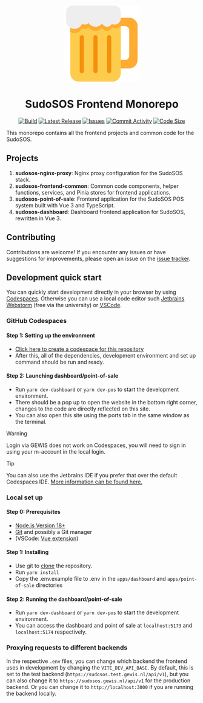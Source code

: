 <div align="center">

<!-- Centered Logo Image -->
<img src="https://github.com/GEWIS/sudosos-frontend/blob/develop/apps/dashboard/src/assets/img/bier.png?raw=true" alt="Logo" style="width:200px;height:auto;">

<!-- Centered Name Beneath Logo -->
<h1>SudoSOS Frontend Monorepo</h1>

[![Build](https://img.shields.io/github/actions/workflow/status/GEWIS/sudosos-frontend/semver.yml?branch=main&label=Build)](https://github.com/GEWIS/sudosos-frontend/actions/workflows/semver.yml)
[![Latest Release](https://img.shields.io/github/v/tag/GEWIS/sudosos-frontend?label=Latest)](https://github.com/GEWIS/sudosos-frontend/releases)
[![Issues](https://img.shields.io/github/issues/GEWIS/sudosos-frontend)](https://github.com/GEWIS/sudosos-frontend/issues)
[![Commit Activity](https://img.shields.io/github/commit-activity/m/GEWIS/sudosos-frontend)](https://github.com/GEWIS/sudosos-frontend/commits/main)
[![Code Size](https://img.shields.io/github/languages/code-size/GEWIS/sudosos-frontend)](https://github.com/GEWIS/sudosos-frontend)

</div>


This monorepo contains all the frontend projects and common code for the SudoSOS.

## Projects

1. **sudosos-nginx-proxy**: Nginx proxy configuration for the SudoSOS stack.
2. **sudosos-frontend-common**: Common code components, helper functions, services, and Pinia stores for frontend applications.
3. **sudosos-point-of-sale**: Frontend application for the SudoSOS POS system built with Vue 3 and TypeScript.
4. **sudosos-dashboard**: Dashboard frontend application for SudoSOS, rewritten in Vue 3.

## Contributing

Contributions are welcome! If you encounter any issues or have suggestions for improvements, please open an issue on the [issue tracker](https://github.com/GEWIS/sudosos-frontend/issues).

## Development quick start

You can quickly start development directly in your browser by using [Codespaces](https://github.com/features/codespaces). Otherwise you can use a local code editor such [Jetbrains Webstorm](https://www.jetbrains.com/webstorm/) (free via the university) or [VSCode](https://code.visualstudio.com/).

### GitHub Codespaces

#### Step 1: Setting up the environment
- [Click here to create a codespace for this repository](https://github.com/codespaces/new/GEWIS/sudosos-frontend)
- After this, all of the dependencies, development environment and set up command should be run and ready.

#### Step 2: Launching dashboard/point-of-sale
- Run `yarn dev-dashboard` or `yarn dev-pos` to start the development environment.
- There should be a pop up to open the website in the bottom right corner, changes to the code are directly reflected on this site.
- You can also open this site using the ports tab in the same window as the terminal.

> [!WARNING]
> Login via GEWIS does not work on Codespaces, you will need to sign in using your m-account in the local login.

> [!TIP]
> You can also use the Jetbrains IDE if you prefer that over the default Codespaces IDE. [More information can be found here.](https://docs.github.com/en/codespaces/developing-in-a-codespace/using-github-codespaces-in-your-jetbrains-ide)


### Local set up
#### Step 0: Prerequisites
- [Node.js Version 18+](https://nodejs.org)
- [Git](https://www.git-scm.com/) and possibly a Git manager 
- (VSCode: [Vue extension](https://marketplace.visualstudio.com/items?itemName=Vue.volar))

#### Step 1: Installing
- Use git to [clone](https://github.com/git-guides#how-do-i-use-git) the repository.
- Run `yarn install`
- Copy the .env.example file to .env in the `apps/dashboard` and `apps/point-of-sale` directories

#### Step 2: Running the dashboard/point-of-sale
- Run `yarn dev-dashboard` or `yarn dev-pos` to start the development environment.
- You can access the dashboard and point of sale at `localhost:5173` and `localhost:5174` respectively.

### Proxying requests to different backends
In the respective `.env` files, you can change which backend the frontend uses in development by changing the `VITE_DEV_API_BASE`. By default, this is set to the test backend (`https://sudosos.test.gewis.nl/api/v1`), but you can also change it to `https://sudosos.gewis.nl/api/v1` for the production backend. Or you can change it to `http://localhost:3000` if you are running the backend locally.   